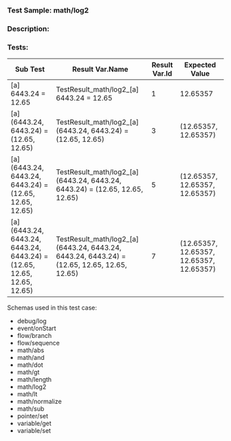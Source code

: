 ### **Test Sample:** math/log2
### **Description:** 

### Tests:
| Sub Test | Result Var.Name | Result Var.Id | Expected Value
| ----------- | ----------- | ----------- |----------- |
| [a] 6443.24 = 12.65 | TestResult_math/log2_[a] 6443.24 = 12.65 | 1 | 12.65357
| [a] (6443.24, 6443.24) = (12.65, 12.65) | TestResult_math/log2_[a] (6443.24, 6443.24) = (12.65, 12.65) | 3 | (12.65357, 12.65357)
| [a] (6443.24, 6443.24, 6443.24) = (12.65, 12.65, 12.65) | TestResult_math/log2_[a] (6443.24, 6443.24, 6443.24) = (12.65, 12.65, 12.65) | 5 | (12.65357, 12.65357, 12.65357)
| [a] (6443.24, 6443.24, 6443.24, 6443.24) = (12.65, 12.65, 12.65, 12.65) | TestResult_math/log2_[a] (6443.24, 6443.24, 6443.24, 6443.24) = (12.65, 12.65, 12.65, 12.65) | 7 | (12.65357, 12.65357, 12.65357, 12.65357)

Schemas used in this test case:
- debug/log
- event/onStart
- flow/branch
- flow/sequence
- math/abs
- math/and
- math/dot
- math/gt
- math/length
- math/log2
- math/lt
- math/normalize
- math/sub
- pointer/set
- variable/get
- variable/set
